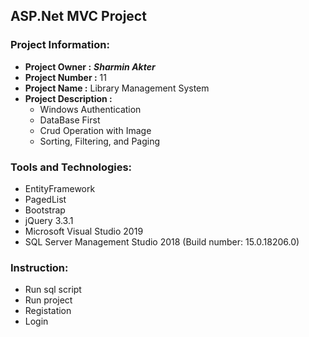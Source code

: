 ## ASP.Net MVC Project
### Project Information: 
   * __Project Owner :__ *__Sharmin Akter__*
   * __Project Number :__ 11
   * __Project Name :__ Library Management System
   * __Project Description :__  
        * Windows Authentication
        * DataBase First
        * Crud Operation with Image
        * Sorting, Filtering, and Paging

### Tools and Technologies: 
   * EntityFramework
   * PagedList
   * Bootstrap
   * jQuery 3.3.1
   * Microsoft Visual Studio 2019	
   * SQL Server Management Studio 2018 (Build number: 15.0.18206.0)
	 
### Instruction:
  * Run sql script
  * Run project
  * Registation
  * Login
